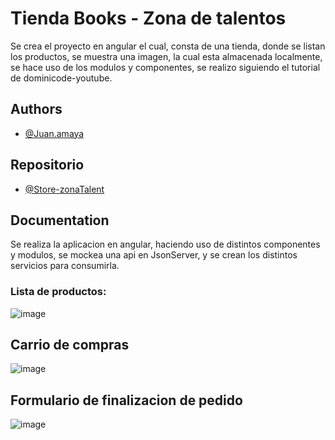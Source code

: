 
# Tienda Books - Zona de talentos

Se crea el proyecto en angular el cual, consta de una tienda,  donde se listan los productos,
se muestra una imagen, la cual esta almacenada localmente, se hace uso de los modulos y
componentes, se realizo siguiendo el tutorial de dominicode-youtube.


## Authors

- [@Juan.amaya](https://github.com/juanamayasofka/frontProductos)

## Repositorio

- [@Store-zonaTalent](https://github.com/juanamayasofka/frontProductos)


## Documentation

Se realiza la aplicacion en angular, haciendo uso de distintos componentes y modulos,
se mockea una api en JsonServer, y se crean los distintos servicios para consumirla.


### Lista de productos:

![image](https://user-images.githubusercontent.com/111831040/187247688-46246480-298f-4734-b781-399321627263.png)


## Carrio de compras

![image](https://user-images.githubusercontent.com/111831040/187247790-00ff08d0-5d43-4205-82c0-e8a740b4fd42.png)


## Formulario de finalizacion de pedido

![image](https://user-images.githubusercontent.com/111831040/187247939-a53e5125-a6e2-48ea-a0ed-312d0297573b.png)

